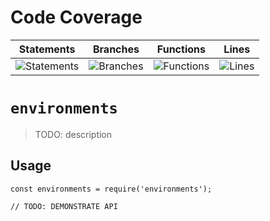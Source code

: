 # Code Coverage
| Statements                  | Branches                | Functions                 | Lines             |
| --------------------------- | ----------------------- | ------------------------- | ----------------- |
| ![Statements](https://img.shields.io/badge/statements-82.3%25-yellow.svg?style=flat) | ![Branches](https://img.shields.io/badge/branches-67.27%25-red.svg?style=flat) | ![Functions](https://img.shields.io/badge/functions-85.36%25-yellow.svg?style=flat) | ![Lines](https://img.shields.io/badge/lines-82.21%25-yellow.svg?style=flat) |
# `environments`

> TODO: description

## Usage

```
const environments = require('environments');

// TODO: DEMONSTRATE API
```